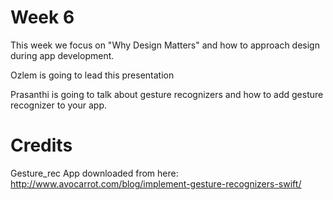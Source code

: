 # Week 6

This week we focus on "Why Design Matters" and how to approach design during app development.

Ozlem is going to lead this presentation

Prasanthi is going to talk about gesture recognizers and how to add gesture recognizer to your app. 

# Credits

Gesture_rec App downloaded from here:
http://www.avocarrot.com/blog/implement-gesture-recognizers-swift/
